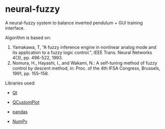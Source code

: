 # neural-fuzzy
A neural-fuzzy system to balance inverted pendulum + GUI training interface.

Algorithm is based on: 

1. Yamakawa, T, “A fuzzy inference engine in nonlinear analog mode and its application to a fuzzy logic
   control.”, IEEE Trans. Neural Networks 4(3), pp. 496-522, 1993.
2. Nomura, H., Hayashi, I., and Wakami, N.: A self-tuning method of fuzzy control by descent method, in: Proc.
   of the 4th IFSA Congress, Brussels, 1991, pp. 155–158.

Libraries used: 

- [Qt](https://www.qt.io/)

- [QCustomPlot](https://www.qcustomplot.com/)

- [pandas](https://pandas.pydata.org/)

- [NumPy](https://numpy.org/)

